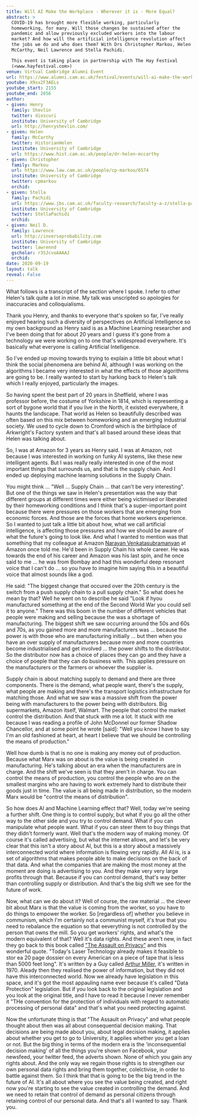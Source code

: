 ```yaml
---
title: Will AI Make the Workplace - Wherever it is - More Equal?
abstract: >
  COVID-19 has brought more flexible working, particularly
  homeworking, for many. Will those changes be sustained after the
  pandemic and allow previously excluded workers into the labour
  market? And how will the artificial intelligence revolution affect
  the jobs we do and who does them? With Drs Christopher Markou, Helen
  McCarthy, Neil Lawrence and Stella Pachidi.

  This event is taking place in partnership with The Hay Festival
  (<www.hayfestival.com>)
venue: Virtual Cambridge Alumni Event 
url: https://www.alumni.cam.ac.uk/festival/events/will-ai-make-the-workplace-wherever-it-is-more-equal
youtube: X9sx2F3AELs
youtube_start: 2155
youtube_end: 2656
author:
- given: Henry
  family: Shevlin
  twitter: dioscuri
  institute: University of Cambridge
  url: http://henryshevlin.com/
- given: Helen 
  family: McCarthy
  twitter: HistorianHelen
  institute: University of Cambridge
  url: https://www.hist.cam.ac.uk/people/dr-helen-mccarthy
- given: Christopher
  family: Markou
  url: https://www.law.cam.ac.uk/people/cp-markou/6574
  institute: University of Cambridge
  twitter: cpmarkou
  orchid: 
- given: Stella
  family: Pachidi
  url: https://www.jbs.cam.ac.uk/faculty-research/faculty-a-z/stella-pachidi/
  institute: University of Cambridge
  twitter: StellaPachidi
  orchid: 
- given: Neil D.
  family: Lawrence
  url: http://inverseprobability.com
  institute: University of Cambridge
  twitter: lawrennd
  gscholar: r3SJcvoAAAAJ
  orchid: 
date: 2020-09-19
layout: talk
reveal: False
---
```


What follows is a transcript of the section where I spoke. I refer to other Helen's talk quite a lot in mine. My talk was unscripted so
apologies for inaccuracies and colloquialisms.

Thank you Henry, and thanks to everyone that's spoken so far, I've
really enjoyed hearing such a diversity of perspectives on Artificial
Intelligence so my own background as Henry said is as a Machine
Learning researcher and I've been doing that for about 20 years and I
guess it's gone from a technology we were working on to one that's
widespread everywhere. It's basically what everyone is calling
Artificial Intelligence.

So I've ended up moving towards trying to explain a little bit about
what I think the social phenomena are behind AI, although I was
working on the algorithms I became very interested in what the effects
of those algorithms are going to be. I really wanted to start by
harking back to Helen's talk which I really enjoyed, particularly the
images.

So having spent the best part of 20 years in Sheffield, where I was
professor before, the costume of Yorkshire in 1814, which is
representing a sort of bygone world that if you live in the North, it
existed everywhere, it haunts the landscape. That world as Helen so
beautifully described was often based on this mix between homeworking
and an emerging industrial society. We used to cycle down to Cromford
which is the birthplace of Arkwright's Factory system and that's all
based around these ideas that Helen was talking about.

So, I was at Amazon for 3 years as Henry said. I was at Amazon, not
because I was interested in working on funky AI systems, like these
new intelligent agents. But I was really really interested in one of
the most important things that surrounds us, and that is the supply
chain. And I ended up deploying machine learning solutions in the
Supply Chain.

You might think ... "Well ... Supply Chain ... that can't be very
interesting". But one of the things we saw in Helen's presentation was the
way that different groups at different times were either being
victimised or liberated by their homeworking conditions and I think
that's a super-important point because there were pressures on those
workers that are emerging from economic forces. And those are the
forces that home workers experience. So I wanted to just talk a little
bit about how, what we call artificial intelligence, is affecting
those pressures and how we should be aware of what the future's going
to look like. And what I wanted to mention was that something that my
colleague at Amazon [Narayan Venkatasubramanyan](https://www.linkedin.com/in/narayan3rdeye/) at Amazon once told
me. He'd been in Supply Chain his whole career. He was towards the end
of his career and Amazon was his last spin, and he once said to me
... he was from Bombay and had this wonderful deep resonant voice that
I can't do ... so you have to imagine him saying this in a beautiful
voice that almost sounds like a god.

He said: "The biggest change that occured over the 20th century is the
switch from a push supply chain to a pull supply chain." So what does
he mean by that? Well he went on to describe he said "Look if hyou
manufactured something at the end of the Second World War you could
sell it to anyone." There was this boom in the number of different
vehicles that people were making and selling because the was a
shortage of manufacturing. The biggest shift we saw occurring
around the 50s and 60s and 70s, as you gained more and more
manufacturers was ... because the power is with those who are
manufacturing initially ... but then when you have an over supply of
manufacturers because more and more countries become industrialised
and get involved ... the power shifts to the distributor. So the
distributor now has a choice of places they can go and they have a
choice of poeple that they can do business with. This applies pressure
on the manufacturers or the farmers or whoever the supplier is. 

Supply chain is about matching supply to demand and there are three
components. There is the demand, what people want, there's the supply,
what people are making and there's the transport logistics
infrastructure for matching those. And what we saw was a massive shift
from the power being with manufacturers to the power being with
distributors. Big supermarkets, Amazon itself, Walmart. The people
that control the market control the distribution. And that stuck with
me a lot. It stuck with me because I was reading a profile of John
McDonnel our former Shadow Chancellor, and at some point he
wrote [said]: "Well you know I have to say I'm an old fashioned at
heart, at heart I believe that we should be controlling the means of
production."

Well how dumb is that is no one is making any money out of
production. Because what Marx was on about is the value is being
created in manufacturing. He's talking about an era when the
manufacturers are in charge. And the shift we've seen is that they
aren't in charge. You can control the means of production, you control
the people who are on the smallest margins who are having to work
extremely hard to distribute their goods just in time. The value is
all being made in distribution, so the modern Marx would be "control
the means of distribution". 

So how does AI and Machine Learning effect that? Well, today we're
seeing a further shift. One thing is to control supply, but what if
you go all the other way to the other side and you try to control
demand. What if you can manipulate what people want. What if you can
steer them to buy things that they didn't formerly want. Well that's the
modern way of making money. Of course it's called advertising, but
what the internet allows, and let's be very clear that this isn't a
story about AI, but this is a story about a massively interconnected
world where information is flowing very rapidly. All AI is, is a set
of algorithms that makes people able to make decisions on the back of
that data. And what the companies that are making the most money at
the moment are doing is advertising to you. And they make very very
large profits through that. Because if you can control demand, that's
way better than controlling supply or distribution. And that's the big
shift we see for the future of work.

Now, what can we do about it? Well of course, the raw material ... the
clever bit about Marx is that the value is coming from the worker, so
you have to do things to empower the worker. So [regardless of]
whether you believe in communism, which I'm certainly not a communist
myself, it's true that you need to rebalance the equation so that
eeverything is not controlled by the person that owns the mill. So you
get workers' rights, and what's the modern equivalent of that? Well
it's data rights. And these aren't new, in fact they go back to this
book called
["The Assault on Privacy"](https://www.amazon.co.uk/Assault-Privacy-Computers-Banks-Dossiers/dp/0472655000)
and this wonderful quote. "Today's Laser Technology already makes it
feasible to stor ea 20 page dossier on every American on a piece of
tape that is less than 5000 feet long". It's written by a Guy called
[Arthur Miller](https://en.wikipedia.org/wiki/Arthur_R._Miller), it's
written in 1970. Aleady then they realised the power of information,
but they did not have this interconnected world. Now we already have
legislation in this space, and it's got the most appauling name ever
because it's called "Data Protection" legislation. But if you look
back to the original legislation and you look at the original title,
and I have to read it because I never remember it "THe convention for
the protection of individuals with regard to automatic processing of
personal data" and that's what you need protecting against.

Now the unfortunate thing is that "The Assault on Privacy" and what
people thought about then was all about consequential decision
making. That decisions are being made about you, about legal decision
making, it applies about whether you get to go to University, it
applies whether you get a loan or not. But the big thing in terms of
the modern era is the 'inconsequential decision making' of all the
things you're shown on Facebook, your newsfeed, your twitter feed, the
adverts shown. None of which you gain any rights about. And the only
way we regain those rights is to strengthen our own personal data
rights and bring them together, colelctivise, in order to battle
against them. So I think that that is going to be the big trend in the
future of AI. It's all about where you see the value being created,
and right now you're starting to see the value created in controlling
the demand. And we need to retain that control of demand as personal
citizens through retaining control of our personal data. And that's
all I wanted to say. Thank you.
